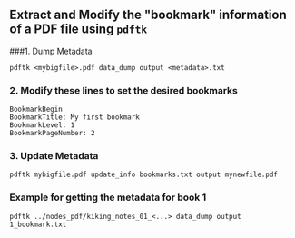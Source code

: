 ## Extract and Modify the "bookmark" information of a PDF file using `pdftk` 


###1. Dump Metadata
```
pdftk <mybigfile>.pdf data_dump output <metadata>.txt
```

### 2. Modify these lines to set the desired bookmarks
```
BookmarkBegin
BookmarkTitle: My first bookmark
BookmarkLevel: 1
BookmarkPageNumber: 2
```

### 3. Update Metadata
```
pdftk mybigfile.pdf update_info bookmarks.txt output mynewfile.pdf
```

### Example for getting the metadata for book 1
```
pdftk ../nodes_pdf/kiking_notes_01_<...> data_dump output 1_bookmark.txt
```